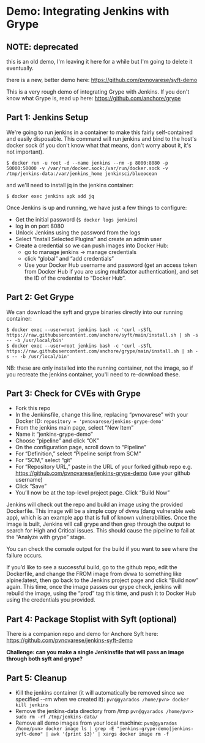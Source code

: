 # Demo: Integrating Jenkins with Grype

## NOTE: deprecated

this is an old demo, I'm leaving it here for a while but I'm going to delete it eventually.

there is a new, better demo here: https://github.com/pvnovarese/syft-demo



This is a very rough demo of integrating Grype with Jenkins.  If you don't know what Grype is, read up here: https://github.com/anchore/grype

## Part 1: Jenkins Setup

We're going to run jenkins in a container to make this fairly self-contained and easily disposable.  This command will run jenkins and bind to the host's docker sock (if you don't know what that means, don't worry about it, it's not important).

`$ docker run -u root -d --name jenkins --rm -p 8080:8080 -p 50000:50000 -v /var/run/docker.sock:/var/run/docker.sock -v /tmp/jenkins-data:/var/jenkins_home jenkinsci/blueocean
`

and we'll need to install jq in the jenkins container:

`$ docker exec jenkins apk add jq`

Once Jenkins is up and running, we have just a few things to configure:
- Get the initial password (`$ docker logs jenkins`)
- log in on port 8080
- Unlock Jenkins using the password from the logs
- Select “Install Selected Plugins” and create an admin user
- Create a credential so we can push images into Docker Hub:
	- go to manage jenkins -> manage credentials
	- click “global” and “add credentials”
	- Use your Docker Hub username and password (get an access token from Docker Hub if you are using multifactor authentication), and set the ID of the credential to “Docker Hub”.

## Part 2: Get Grype
We can download the syft and grype binaries directly into our running container:

```
$ docker exec --user=root jenkins bash -c 'curl -sSfL https://raw.githubusercontent.com/anchore/syft/main/install.sh | sh -s -- -b /usr/local/bin'
$ docker exec --user=root jenkins bash -c 'curl -sSfL https://raw.githubusercontent.com/anchore/grype/main/install.sh | sh -s -- -b /usr/local/bin'
```

NB: these are only installed into the running container, not the image, so if you recreate the jenkins container, you'll need to re-download these.

## Part 3: Check for CVEs with Grype

- Fork this repo
- In the Jenkinsfile, change this line, replacing “pvnovarese” with your Docker ID:
	`repository = 'pvnovarese/jenkins-grype-demo'`
- From the jenkins main page, select “New Item” 
- Name it “jenkins-grype-demo”
- Choose “pipeline” and click “OK”
- On the configuration page, scroll down to “Pipeline”
- For “Definition,” select “Pipeline script from SCM”
- For “SCM,” select “git”
- For “Repository URL,” paste in the URL of your forked github repo
	e.g. https://github.com/pvnovarese/jenkins-grype-demo (use your github username)
- Click “Save”
- You’ll now be at the top-level project page.  Click “Build Now”

Jenkins will check out the repo and build an image using the provided Dockerfile.  This image will be a simple copy of dvwa (dang vulnerable web app), which is an example app that is full of known vulnerabilities.  Once the image is built, Jenkins will call grype and then grep through the output to search for High and Critical issues.  This should cause the pipeline to fail at the “Analyze with grype” stage.

You can check the console output for the build if you want to see where the failure occurs.

If you’d like to see a successful build, go to the github repo, edit the Dockerfile, and change the FROM image from dvwa to something like alpine:latest, then go back to the Jenkins project page and click “Build now” again. This time, once the image passes our grype check, jenkins will rebuild the image, using the “prod” tag this time, and push it to Docker Hub using the credentials you provided.

## Part 4: Package Stoplist with Syft (optional)
There is a companion repo and demo for Anchore Syft here: https://github.com/pvnovarese/jenkins-syft-demo

**Challenge: can you make a single Jenkinsfile that will pass an image through both syft and grype?**

## Part 5: Cleanup
- Kill the jenkins container (it will automatically be removed since we specified --rm when we created it):
	`pvn@gyarados /home/pvn> docker kill jenkins`
- Remove the jenkins-data directory from /tmp
	`pvn@gyarados /home/pvn> sudo rm -rf /tmp/jenkins-data/`
- Remove all demo images from your local machine:
	`pvn@gyarados /home/pvn> docker image ls | grep -E "jenkins-grype-demo|jenkins-syft-demo" | awk '{print $3}' | xargs docker image rm -f`

